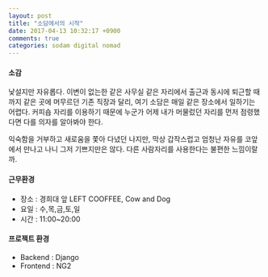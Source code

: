 ```yaml
---
layout: post
title: "소담에서의 시작"
date: 2017-04-13 10:32:17 +0900
comments: true
categories: sodam digital nomad
---
```


#### 소감  ####

낯설지만 자유롭다.
이변이 없는한 같은 사무실 같은 자리에서 출근과 동시에 퇴근할 때까지 같은 곳에 머무르던 기존 직장과 달리, 여기 소담은 매일 같은 장소에서 일하기는 어렵다. 커피숍 자리를 이용하기 때문에 누군가 어제 내가 머물렀던 자리를 먼저 점령했다면 다를 의자를 알아봐야 한다.

익숙함을 거부하고 새로움을 쫓아 다녔던 나지만, 막상 갑작스럽고 엄청난 자유를 코앞에서 만나고 나니 그저 기쁘지만은 않다.
다른 사람자리를 사용한다는 불편한 느낌이랄까.

#### 근무환경

- 장소 : 경희대 앞 LEFT COOFFEE, Cow and Dog
- 요일 : 수,목,금,토,일
- 시간 : 11:00~20:00

#### 프로젝트 환경
- Backend : Django
- Frontend : NG2

